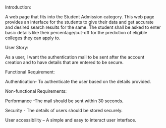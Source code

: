 ﻿Introduction:
 
A web page that fits into the Student Admission category. This web page provides an interface for the students to give their data and get accurate and desired search results for the same. The student shall be asked to enter basic details like their percentage/cut-off for the prediction of eligible colleges they can apply to.

User Story:

As a user, I want the authentication mail to be sent after the account creation and to have details that are entered to be secure.

Functional Requirement:

Authentication- To authenticate the user based on the details provided.

Non-functional Requirements:

Performance -The mail should be sent within 30 seconds.

Security - The details of users should be stored securely.

User accessibility – A simple and easy to interact user interface.

